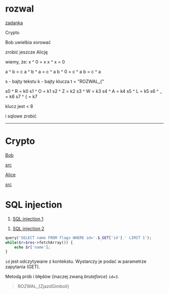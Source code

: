 # rozwal


[zadanka](stary.rozwal.to)

Crypto

Bob uwielbia xorować



zrobić jeszcze Alicję

wiemy, że:
x ^ 0 = x
x ^ x = 0


a ^ b = c
a ^ b ^ a = c ^ a
b ^ 0 = c ^ a
b = c ^ a


s - bajty tekstu
k - bajty klucza
t = "ROZWAL_{"

s0 ^ R = k0
s1 ^ O = k1
s2 ^ Z = k2
s3 ^ W = k3
s4 ^ A = k4
s5 ^ L = k5
s6 ^ _ = k6
s7 ^ { = k7

klucz jest < 8



i sqlowe zrobić


--------------------------------

# Crypto

[Bob](http://training.securitum.com/rozwal/abc/6.php)

[src](crypt/bob.py)


[Alice](http://training.securitum.com/rozwal/abc/7.php)

[src](crypt/alice.py)


# SQL injection

1. [SQL injection 1](http://training.securitum.com/rozwal/gim/gimnazjum1/)

<!-- todo -->

1. [SQL injection 2](http://training.securitum.com/rozwal/gim/gimnazjum2/?id=3)

```php
query('SELECT name FROM flags WHERE id='.$_GET['id'].' LIMIT 1'); 
while($r=$res->fetchArray()) { 
    echo $r['name']; 
}
```

`id` jest odczytywane z kontekstu. Wystarczy je podać w parametrze zapytania (GET).

Metodą prób i błędów (inaczej zwaną _bruteforce_) `id=3`.

> ROZWAL_{ZjazdGimboli}



